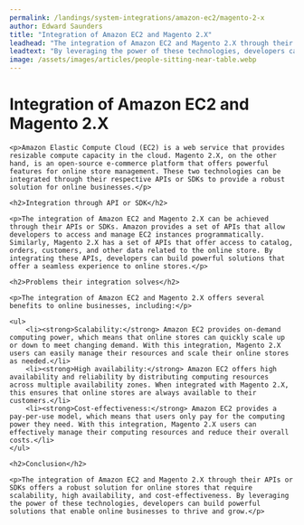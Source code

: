 ```yaml
---
permalink: /landings/system-integrations/amazon-ec2/magento-2-x
author: Edward Saunders
title: "Integration of Amazon EC2 and Magento 2.X"
leadhead: "The integration of Amazon EC2 and Magento 2.X through their APIs or SDKs offers a robust solution for online stores that require scalability, high availability, and cost-effectiveness"
leadtext: "By leveraging the power of these technologies, developers can build powerful solutions that enable online businesses to thrive and grow."
image: /assets/images/articles/people-sitting-near-table.webp
---
```

<div class="arttext">	<h1>Integration of Amazon EC2 and Magento 2.X</h1>

	<p>Amazon Elastic Compute Cloud (EC2) is a web service that provides resizable compute capacity in the cloud. Magento 2.X, on the other hand, is an open-source e-commerce platform that offers powerful features for online store management. These two technologies can be integrated through their respective APIs or SDKs to provide a robust solution for online businesses.</p>

	<h2>Integration through API or SDK</h2>

	<p>The integration of Amazon EC2 and Magento 2.X can be achieved through their APIs or SDKs. Amazon provides a set of APIs that allow developers to access and manage EC2 instances programmatically. Similarly, Magento 2.X has a set of APIs that offer access to catalog, orders, customers, and other data related to the online store. By integrating these APIs, developers can build powerful solutions that offer a seamless experience to online stores.</p>

	<h2>Problems their integration solves</h2>

	<p>The integration of Amazon EC2 and Magento 2.X offers several benefits to online businesses, including:</p>

	<ul>
		<li><strong>Scalability:</strong> Amazon EC2 provides on-demand computing power, which means that online stores can quickly scale up or down to meet changing demand. With this integration, Magento 2.X users can easily manage their resources and scale their online stores as needed.</li>
		<li><strong>High availability:</strong> Amazon EC2 offers high availability and reliability by distributing computing resources across multiple availability zones. When integrated with Magento 2.X, this ensures that online stores are always available to their customers.</li>
		<li><strong>Cost-effectiveness:</strong> Amazon EC2 provides a pay-per-use model, which means that users only pay for the computing power they need. With this integration, Magento 2.X users can effectively manage their computing resources and reduce their overall costs.</li>
	</ul>

	<h2>Conclusion</h2>

	<p>The integration of Amazon EC2 and Magento 2.X through their APIs or SDKs offers a robust solution for online stores that require scalability, high availability, and cost-effectiveness. By leveraging the power of these technologies, developers can build powerful solutions that enable online businesses to thrive and grow.</p>

</div>